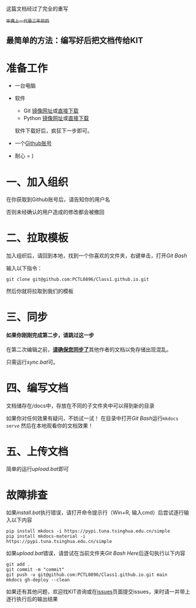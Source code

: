 这篇文档经过了完全的重写

<del><sup>毕竟上一代是三年前的</sup></del>

## 最简单的方法：编写好后把文档传给KIT

# 准备工作

* 一台电脑

* 软件
  
  * Git  [镜像网址](https://npm.taobao.org/mirrors/git-for-windows/2.11.0.windows.3/)或[直接下载](https://npm.taobao.org/mirrors/git-for-windows/2.11.0.windows.3/Git-2.11.0.3-32-bit.exe)
  * Python [镜像网址](https://mirrors.huaweicloud.com/python/3.9.0/)或[直接下载](https://mirrors.huaweicloud.com/python/3.9.0/python-3.9.0a2-amd64-webinstall.exe)
  
  软件下载好后，疯狂下一步即可。

* 一个[Github账号](https://github.com/join)

* 耐心 = )

# 一、加入组织

在你获取到Github账号后，请告知你的用户名

否则未经确认的用户造成的修改都会被撤回

# 二、拉取模板

加入组织后，请回到本地，找到一个你喜欢的文件夹，右键单击，打开*Git Bash*

输入以下指令：

```
git clone git@github.com:PCTL0896/Class1.github.io.git
```

然后你就将拉取到我们的模板

# 三、同步

#### 如果你刚刚完成第二步，请跳过这一步

在第二次编辑之前，<u>**请确保您同步了**</u>其他作者的文档以免存储出现混乱。

只需运行*sync.bat*可。

# 四、编写文档

文档储存在/docs中，存放在不同的子文件夹中可以得到新的目录

如果你对任何效果有疑问，不妨试一试！
在目录中打开*Git Bash*运行`mkdocs serve`
然后在本地观看你的文档效果！

# 五、上传文档

简单的运行*upload.bat*即可

# 故障排查

如果*install.bat*执行错误，请打开命令提示行（Win+R, 输入cmd）后尝试逐行输入以下内容

```
pip install mkdocs -i https://pypi.tuna.tsinghua.edu.cn/simple
pip install mkdocs-material -i https://pypi.tuna.tsinghua.edu.cn/simple
```

如果*upload.bat*错误，请尝试在当前文件夹*Git Bash Here*后逐句执行以下内容

```
git add .
git commit -m "commit"
git push -u git@github.com:PCTL0896/Class1.github.io.git main
mkdocs gh-deploy --clean
```

如果还有其他问题，欢迎找KIT咨询或在[issues](https://github.com/9-4wiki/9-4wiki.github.io/issues)页面提交issues，来时请一并带上逐行执行后的输出结果